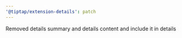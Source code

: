 ```yaml
---
'@tiptap/extension-details': patch
---
```


Removed details summary and details content and include it in details
